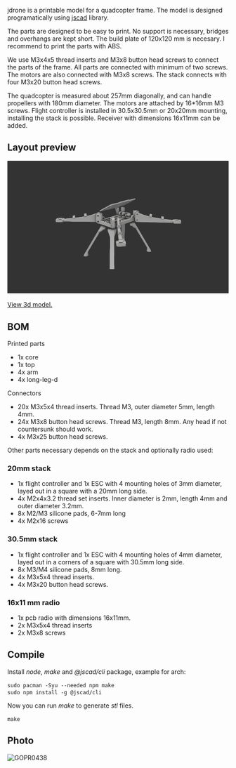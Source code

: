 
jdrone is a printable model for a quadcopter frame.
The model is designed programatically using
[jscad](https://github.com/jscad/OpenJSCAD.org) library.

The parts are designed to be easy to print.
No support is necessary, bridges and overhangs are kept short.
The build plate of 120x120 mm is necesary.
I recommend to print the parts with ABS.

We use M3x4x5 thread inserts and M3x8 button head screws
to connect the parts of the frame.
All parts are connected with minimum of two screws.
The motors are also connected with M3x8 screws.
The stack connects with four M3x20 button head screws.

The quadcopter is measured about 257mm diagonally,
and can handle propellers with 180mm diameter.
The motors are attached by 16*16mm M3 screws.
Flight controller is installed in 30.5x30.5mm or 20x20mm mounting, installing the stack is possible.
Receiver with dimensions 16x11mm can be added.

## Layout preview

![Layout preview](https://raw.githubusercontent.com/her01n/jdrone/refs/heads/main/preview.png)

[View 3d model.](https://github.com/her01n/jdrone/blob/main/stl/preview.stl)

## BOM

Printed parts

- 1x core
- 1x top
- 4x arm
- 4x long-leg-d

Connectors

- 20x M3x5x4 thread inserts. Thread M3, outer diameter 5mm, length 4mm.
- 24x M3x8 button head screws. Thread M3, length 8mm. Any head if not countersunk should work.
- 4x M3x25 button head screws.

Other parts necessary depends on the stack and optionally radio used:

### 20mm stack

- 1x flight controller and 1x ESC with 4 mounting holes of 3mm diameter,
  layed out in a square with a 20mm long side.
- 4x M2x4x3.2 thread set inserts. Inner diameter is 2mm, length 4mm and outer diameter 3.2mm.
- 8x M2/M3 silicone pads, 6-7mm long
- 4x M2x16 screws

### 30.5mm stack

- 1x flight controller and 1x ESC with 4 mounting holes of 4mm diameter,
  layed out in a corners of a square with 30.5mm long side.
- 8x M3/M4 silicone pads, 8mm long.
- 4x M3x5x4 thread inserts.
- 4x M3x20 button head screws.

### 16x11 mm radio

- 1x pcb radio with dimensions 16x11mm.
- 2x M3x5x4 thread inserts
- 2x M3x8 screws

## Compile

Install *node*, *make* and *@jscad/cli* package, example for arch:

```
sudo pacman -Syu --needed npm make
sudo npm install -g @jscad/cli
```

Now you can run *make* to generate *stl* files.

```
make
```

## Photo

![GOPR0438](https://github.com/user-attachments/assets/ddfe4e0a-a48e-4cba-bf41-8f1bcfa9a0f2)
